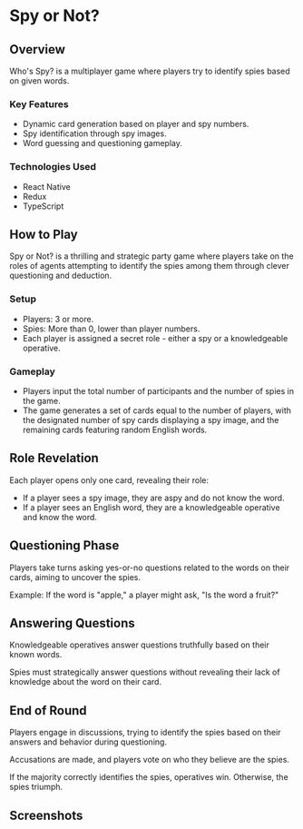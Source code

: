 # Spy or Not?

## Overview

Who's Spy? is a multiplayer game where players try to identify spies based on given words.

### Key Features

- Dynamic card generation based on player and spy numbers.
- Spy identification through spy images.
- Word guessing and questioning gameplay.

### Technologies Used

- React Native
- Redux
- TypeScript

## How to Play

Spy or Not? is a thrilling and strategic party game where players take on the roles of agents attempting to identify the spies among them through clever questioning and deduction.

### Setup

- Players: 3 or more.
- Spies: More than 0, lower than player numbers.
- Each player is assigned a secret role - either a spy or a knowledgeable operative.

### Gameplay

- Players input the total number of participants and the number of spies in the game.
- The game generates a set of cards equal to the number of players, with the designated number of spy cards displaying a spy image, and the remaining cards featuring random English words.

## Role Revelation

Each player opens only one card, revealing their role:

- If a player sees a spy image, they are aspy and do not know the word.
- If a player sees an English word, they are a knowledgeable operative and know the word.

## Questioning Phase

Players take turns asking yes-or-no questions related to the words on their cards, aiming to uncover the spies.

Example: If the word is "apple," a player might ask, "Is the word a fruit?"

## Answering Questions

Knowledgeable operatives answer questions truthfully based on their known words.

Spies must strategically answer questions without revealing their lack of knowledge about the word on their card.

## End of Round

Players engage in discussions, trying to identify the spies based on their answers and behavior during questioning.

Accusations are made, and players vote on who they believe are the spies.

If the majority correctly identifies the spies, operatives win. Otherwise, the spies triumph.

## Screenshots





